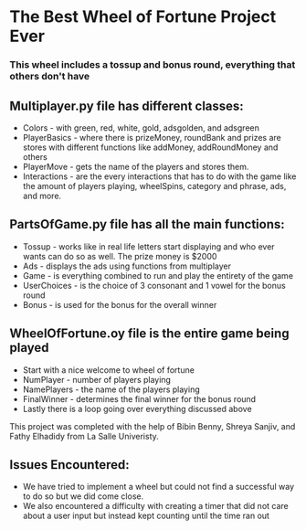 #                                      The Best Wheel of Fortune Project Ever
### This wheel includes a tossup and bonus round, everything that others don't have
## Multiplayer.py file has different classes:


- Colors - with green, red, white, gold, adsgolden, and adsgreen 
- PlayerBasics - where there is prizeMoney, roundBank and prizes are stores with different functions like addMoney, addRoundMoney and others
- PlayerMove - gets the name of the players and stores them.
- Interactions - are the every interactions that has to do with the game like the amount of players playing, wheelSpins, category and phrase, ads, and more.

## PartsOfGame.py file has all the main functions:

- Tossup - works like in real life letters start displaying and who ever wants can do so as well. The prize money is $2000
- Ads - displays the ads using functions from multiplayer
- Game - is everything combined to run and play the entirety of the game 
- UserChoices - is the choice of 3 consonant and 1 vowel for the bonus round
- Bonus - is used for the bonus for the overall winner

## WheelOfFortune.oy file is the entire game being played

- Start with a nice welcome to wheel of fortune 
- NumPlayer - number of players playing 
- NamePlayers - the name of the players playing
- FinalWinner - determines the final winner for the bonus round
- Lastly there is a loop going over everything discussed above 



This project was completed with the help of Bibin Benny, Shreya Sanjiv, and Fathy Elhadidy from La Salle Univeristy. 

## Issues Encountered:
- We have tried to implement a wheel but could not find a successful way to do so but we did come close. 
- We also encountered a difficulty with creating a timer that did not care about a user input but instead kept counting until the time ran out 
